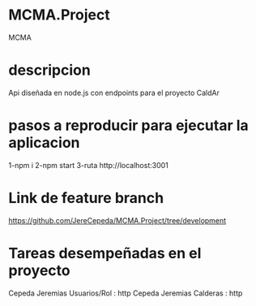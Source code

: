 # MCMA.Project
MCMA

# descripcion
Api diseñada en node.js con endpoints para el proyecto CaldAr

# pasos a reproducir para ejecutar la aplicacion
 
1-npm i
2-npm start
3-ruta http://localhost:3001

# Link de feature branch
https://github.com/JereCepeda/MCMA.Project/tree/development

# Tareas desempeñadas en el proyecto
Cepeda Jeremias Usuarios/Rol : http
Cepeda Jeremias Calderas : http